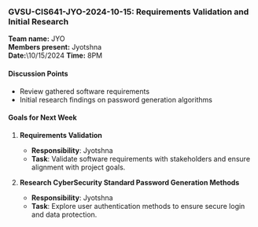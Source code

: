 ### **GVSU-CIS641-JYO-2024-10-15: Requirements Validation and Initial Research**

**Team name:** JYO\
**Members present:** Jyotshna\
**Date:**\10/15/2024
**Time:**  8PM

#### **Discussion Points**

-   Review gathered software requirements
-   Initial research findings on password generation algorithms

#### **Goals for Next Week**

1.  **Requirements Validation**

    -   **Responsibility**: Jyotshna
    -   **Task**: Validate software requirements with stakeholders and ensure alignment with project goals.
2.  **Research CyberSecurity Standard Password Generation Methods**

    -   **Responsibility**: Jyotshna
    -   **Task**: Explore user authentication methods to ensure secure login and data protection.
